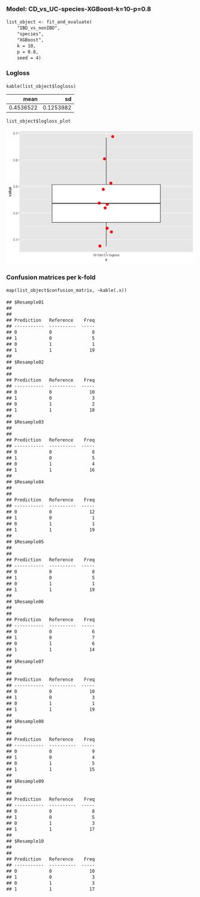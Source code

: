 ### Model: CD\_vs\_UC-species-XGBoost-k=10-p=0.8

    list_object <- fit_and_evaluate(
        "IBD_vs_nonIBD",
        "species",
        "XGBoost",
        k = 10,
        p = 0.8,
        seed = 4)

### Logloss

    kable(list_object$logloss)

<table>
<thead>
<tr class="header">
<th style="text-align: right;">mean</th>
<th style="text-align: right;">sd</th>
</tr>
</thead>
<tbody>
<tr class="odd">
<td style="text-align: right;">0.4536522</td>
<td style="text-align: right;">0.1253982</td>
</tr>
</tbody>
</table>

    list_object$logloss_plot

![](CD_vs_UC_XGBoost_species_10_0.8_files/figure-markdown_strict/unnamed-chunk-2-1.png)

### Confusion matrices per k-fold

    map(list_object$confusion_matrix, ~kable(.x))

    ## $Resample01
    ## 
    ## 
    ## Prediction   Reference    Freq
    ## -----------  ----------  -----
    ## 0            0               8
    ## 1            0               5
    ## 0            1               1
    ## 1            1              19
    ## 
    ## $Resample02
    ## 
    ## 
    ## Prediction   Reference    Freq
    ## -----------  ----------  -----
    ## 0            0              10
    ## 1            0               3
    ## 0            1               2
    ## 1            1              18
    ## 
    ## $Resample03
    ## 
    ## 
    ## Prediction   Reference    Freq
    ## -----------  ----------  -----
    ## 0            0               8
    ## 1            0               5
    ## 0            1               4
    ## 1            1              16
    ## 
    ## $Resample04
    ## 
    ## 
    ## Prediction   Reference    Freq
    ## -----------  ----------  -----
    ## 0            0              12
    ## 1            0               1
    ## 0            1               1
    ## 1            1              19
    ## 
    ## $Resample05
    ## 
    ## 
    ## Prediction   Reference    Freq
    ## -----------  ----------  -----
    ## 0            0               8
    ## 1            0               5
    ## 0            1               1
    ## 1            1              19
    ## 
    ## $Resample06
    ## 
    ## 
    ## Prediction   Reference    Freq
    ## -----------  ----------  -----
    ## 0            0               6
    ## 1            0               7
    ## 0            1               6
    ## 1            1              14
    ## 
    ## $Resample07
    ## 
    ## 
    ## Prediction   Reference    Freq
    ## -----------  ----------  -----
    ## 0            0              10
    ## 1            0               3
    ## 0            1               1
    ## 1            1              19
    ## 
    ## $Resample08
    ## 
    ## 
    ## Prediction   Reference    Freq
    ## -----------  ----------  -----
    ## 0            0               9
    ## 1            0               4
    ## 0            1               5
    ## 1            1              15
    ## 
    ## $Resample09
    ## 
    ## 
    ## Prediction   Reference    Freq
    ## -----------  ----------  -----
    ## 0            0               8
    ## 1            0               5
    ## 0            1               3
    ## 1            1              17
    ## 
    ## $Resample10
    ## 
    ## 
    ## Prediction   Reference    Freq
    ## -----------  ----------  -----
    ## 0            0              10
    ## 1            0               3
    ## 0            1               3
    ## 1            1              17
